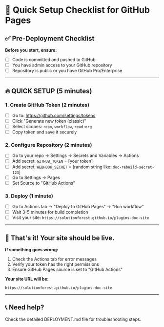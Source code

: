 # 🚀 Quick Setup Checklist for GitHub Pages

## ✅ Pre-Deployment Checklist

**Before you start, ensure:**
- [ ] Code is committed and pushed to GitHub
- [ ] You have admin access to your GitHub repository
- [ ] Repository is public or you have GitHub Pro/Enterprise

---

## 🔥 **QUICK SETUP (5 minutes)**

### **1. Create GitHub Token** (2 minutes)
- [ ] Go to: https://github.com/settings/tokens
- [ ] Click "Generate new token (classic)"
- [ ] Select scopes: `repo`, `workflow`, `read:org`
- [ ] Copy token and save it securely

### **2. Configure Repository** (2 minutes)
- [ ] Go to your repo → Settings → Secrets and Variables → Actions
- [ ] Add secret: `GITHUB_TOKEN` = [your token]
- [ ] Add secret: `WEBHOOK_SECRET` = [random string like: `doc-rebuild-secret-123`]
- [ ] Go to Settings → Pages
- [ ] Set Source to "GitHub Actions"

### **3. Deploy** (1 minute)
- [ ] Go to Actions tab → "Deploy to GitHub Pages" → "Run workflow"
- [ ] Wait 3-5 minutes for build completion
- [ ] Visit your site: `https://solutionforest.github.io/plugins-doc-site`

---

## 🎯 **That's it! Your site should be live.**

**If something goes wrong:**
1. Check the Actions tab for error messages
2. Verify your token has the right permissions
3. Ensure GitHub Pages source is set to "GitHub Actions"

**Your site URL will be:**
```
https://solutionforest.github.io/plugins-doc-site
```

---

## 📞 **Need help?**
Check the detailed DEPLOYMENT.md file for troubleshooting steps.
